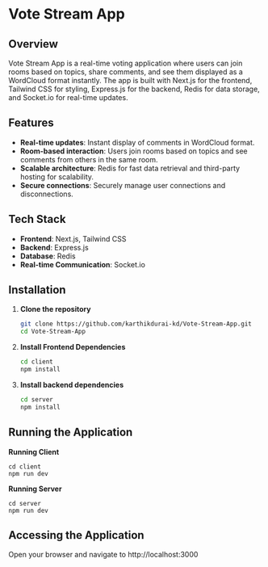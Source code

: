 # Vote Stream App

## Overview

Vote Stream App is a real-time voting application where users can join rooms based on topics, share comments, and see them displayed as a WordCloud format instantly. The app is built with Next.js for the frontend, Tailwind CSS for styling, Express.js for the backend, Redis for data storage, and Socket.io for real-time updates.

## Features

- **Real-time updates**: Instant display of comments in WordCloud format.
- **Room-based interaction**: Users join rooms based on topics and see comments from others in the same room.
- **Scalable architecture**: Redis for fast data retrieval and third-party hosting for scalability.
- **Secure connections**: Securely manage user connections and disconnections.

## Tech Stack

- **Frontend**: Next.js, Tailwind CSS
- **Backend**: Express.js
- **Database**: Redis
- **Real-time Communication**: Socket.io

## Installation

1. **Clone the repository**

   ```bash
   git clone https://github.com/karthikdurai-kd/Vote-Stream-App.git
   cd Vote-Stream-App

   ```

2. **Install Frontend Dependencies**

   ```bash
   cd client
   npm install

   ```

3. **Install backend dependencies**
   ```bash
   cd server
   npm install

   ```

## Running the Application

**Running Client**

    cd client
    npm run dev

**Running Server**

    cd server
    npm run dev

## Accessing the Application

Open your browser and navigate to http://localhost:3000
